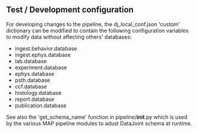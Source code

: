 
## Test / Development configuration

For developing changes to the pipeline, the dj_local_conf.json
'custom' dictionary can be modified to contain the following
configuration variables to modify data without affecting others'
databases:

  * ingest.behavior.database
  * ingest.ephys.database
  * lab.database
  * experiment.database
  * ephys.database
  * psth.database
  * ccf.database
  * histology.database
  * report.database
  * publication.database

See also the 'get_schema_name' function in pipeline/__init__.py which is
used by the various MAP pipeline modules to adust DataJoint schema at runtime.  


